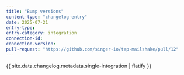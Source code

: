 ```yaml
---
title: "Bump versions"
content-type: "changelog-entry"
date: 2025-07-21
entry-type: 
entry-category: integration
connection-id: 
connection-version: 
pull-request: "https://github.com/singer-io/tap-mailshake/pull/12"
---
```

{{ site.data.changelog.metadata.single-integration | flatify }}